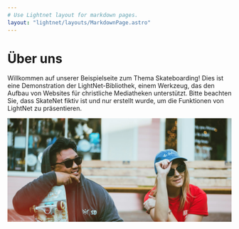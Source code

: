 ```yaml
---
# Use Lightnet layout for markdown pages.
layout: "lightnet/layouts/MarkdownPage.astro"
---
```


<!--
TODO: Add your "About" page content here.

This file serves as the German version of the About page. If your site does not support German (`de`) as a site language, you can safely delete this file.
-->

# Über uns

Willkommen auf unserer Beispielseite zum Thema Skateboarding! Dies ist eine Demonstration der LightNet-Bibliothek, einem Werkzeug, das den Aufbau von Websites für christliche Mediatheken unterstützt. Bitte beachten Sie, dass SkateNet fiktiv ist und nur erstellt wurde, um die Funktionen von LightNet zu präsentieren.

<!-- Image will automatically be optimized by Astro. Allowed formats include jpg, png, webp... -->

![Skate community](../../assets/hero.webp)

